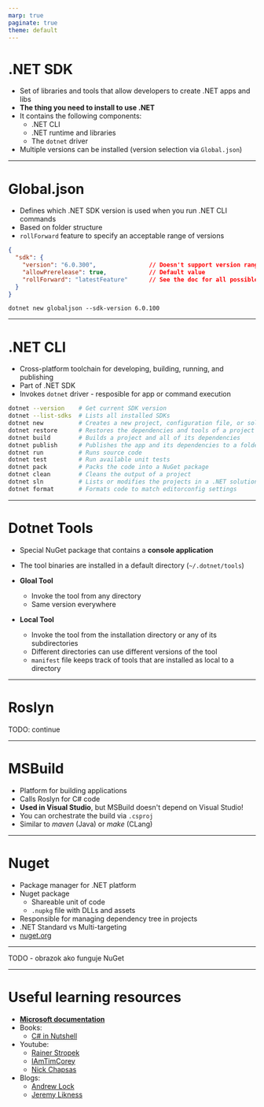 ```yaml
---
marp: true
paginate: true
theme: default
---
```


# .NET SDK

- Set of libraries and tools that allow developers to create .NET apps and libs
- **The thing you need to install to use .NET**
- It contains the following components:
    - .NET CLI
    - .NET runtime and libraries
    - The `dotnet` driver
- Multiple versions can be installed (version selection via `Global.json`)

---

# Global.json

- Defines which .NET SDK version is used when you run .NET CLI commands
- Based on folder structure
- `rollForward` feature to specify an acceptable range of versions

```json
{
  "sdk": {
    "version": "6.0.300",               // Doesn't support version ranges (wildcards)
    "allowPrerelease": true,            // Default value
    "rollForward": "latestFeature"      // See the doc for all possible values
  }
}
```

`dotnet new globaljson --sdk-version 6.0.100`

---

# .NET CLI

- Cross-platform toolchain for developing, building, running, and publishing
- Part of .NET SDK
- Invokes `dotnet` driver - resposible for app or command execution

```bash
dotnet --version    # Get current SDK version
dotnet --list-sdks  # Lists all installed SDKs
dotnet new          # Creates a new project, configuration file, or solution
dotnet restore      # Restores the dependencies and tools of a project
dotnet build        # Builds a project and all of its dependencies
dotnet publish      # Publishes the app and its dependencies to a folder for deployment
dotnet run          # Runs source code
dotnet test         # Run available unit tests
dotnet pack         # Packs the code into a NuGet package
dotnet clean        # Cleans the output of a project
dotnet sln          # Lists or modifies the projects in a .NET solution file
dotnet format       # Formats code to match editorconfig settings
```

---

# Dotnet Tools

- Special NuGet package that contains a **console application**
- The tool binaries are installed in a default directory (`~/.dotnet/tools`)

- **Gloal Tool**
    - Invoke the tool from any directory
    - Same version everywhere

- **Local Tool**
    - Invoke the tool from the installation directory or any of its subdirectories
    - Different directories can use different versions of the tool
    - `manifest` file keeps track of tools that are installed as local to a directory

---

# Roslyn

TODO: continue

---

# MSBuild

- Platform for building applications
- Calls Roslyn for C# code
- **Used in Visual Studio**, but MSBuild doesn't depend on Visual Studio!
- You can orchestrate the build via `.csproj`
- Similar to _maven_ (Java) or _make_ (CLang)

---

# Nuget

- Package manager for .NET platform
- Nuget package
    - Shareable unit of code
    - `.nupkg` file with DLLs and assets
- Responsible for managing dependency tree in projects
- .NET Standard vs Multi-targeting
- [nuget.org](https://www.nuget.org/)

---

TODO - obrazok ako funguje NuGet

---

# Useful learning resources

- **[Microsoft documentation](https://learn.microsoft.com/en-us/docs/)**
- Books:
    - [C# in Nutshell](https://www.amazon.com/gp/product/1098121953?ie=UTF8&tag=cinanu-20&linkCode=as2&camp=1789&creative=9325&creativeASIN=1098121953)
- Youtube:
    - [Rainer Stropek](https://www.youtube.com/@rstropek)
    - [IAmTimCorey](https://www.youtube.com/@IAmTimCorey)
    - [Nick Chapsas](https://www.youtube.com/@nickchapsas)
- Blogs:
    - [Andrew Lock](https://andrewlock.net/)
    - [Jeremy Likness](https://blog.jeremylikness.com/blog)
